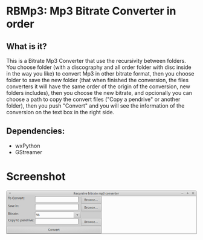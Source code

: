 # RBMp3: Mp3 Bitrate Converter in order
## What is it?
This is a Bitrate Mp3 Converter that use the recursivity between folders. You choose folder (with a discography and all order folder with disc inside in the way you like) to convert Mp3 in other bitrate format, then you choose folder to save the new folder (that when finished the conversion, the files converters it will have the same order of the origin of the conversion, new folders includes), then you choose the new bitrate, and opcionally you can choose a path to copy the convert files ("Copy a pendrive" or another folder), then you push "Convert" and you will see the information of the conversion on the text box in the right side.

## Dependencies:
- wxPython
- GStreamer

# Screenshot
![Capture1](https://raw.githubusercontent.com/sermmor/RBMp3/master/Capture.png)
